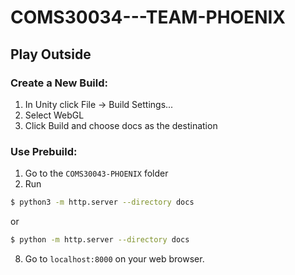 # COMS30034---TEAM-PHOENIX
## Play Outside
### Create a New Build:
1. In Unity click File -> Build Settings...
2. Select WebGL
4. Click Build and choose docs as the destination
### Use Prebuild:
1. Go to the `COMS30043-PHOENIX` folder
2. Run 
```sh
$ python3 -m http.server --directory docs
```
or

```sh
$ python -m http.server --directory docs
```
8. Go to `localhost:8000` on your web browser.

